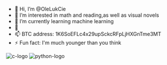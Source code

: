 - 👋 Hi, I’m @OleLukCie
- 👀 I’m interested in math and reading,as well as visual novels
- 🌱 I’m currently learning machine learning
- 💞️ 
- 📫 BTC address:    1K6SoEFLc4x29upSckcRFpLjHXGnTme3MT
- ⚡ Fun fact: I'm much younger than you think


![c-logo](https://github.com/OleLukCie/OleLukCie/assets/153407686/b911c7ff-8ef0-4272-b7d7-29bf72f236e7)
![python-logo](https://github.com/OleLukCie/OleLukCie/assets/153407686/821d6738-5c87-443a-880b-290052ffa0fe)
